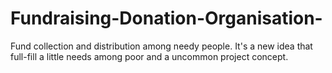 # Fundraising-Donation-Organisation-
Fund collection and distribution among needy people. It's a new idea that full-fill a little needs among poor and a uncommon project concept.
